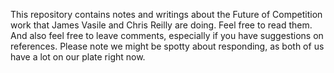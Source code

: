 This repository contains notes and writings about the Future of
Competition work that James Vasile and Chris Reilly are doing.  Feel
free to read them.  And also feel free to leave comments, especially
if you have suggestions on references.  Please note we might be spotty
about responding, as both of us have a lot on our plate right now.
